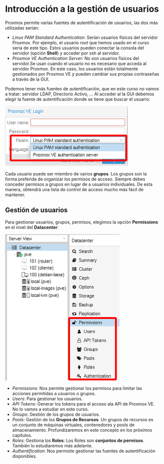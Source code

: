 # Introducción a la gestión de usuarios

Proxmox permite varias fuentes de autentificación de usuarios, las dos más utilizadas serían:

* *Linux PAM Standard Authentication*: Serían usuarios físicos del servidor Proxmox. Por ejemplo, el usuario *root* que hemos usado en el curso sería de este tipo. Estos usuarios pueden conectar la consola del servidor (opción **Shell**) y acceder por ssh al servidor.
* *Proxmox VE Authentication Server*: No son usuarios físicos del servidor.Se usan cuando el usuario no es necesario que acceda al servidor Proxmox. En este caso, los usuarios están totalmente gestionados por Proxmox VE y pueden cambiar sus propias contraseñas a través de la GUI. 

Podemos tener más fuentes de autentificación, que en este curso no vamos a tratar: servidor LDAP, Directorio Activo, ...
Al acceder al la GUI debemos elegir la fuente de autentificación donde se tiene que buscar el usuario:

![usuarios](img/usuario1.png)

Cada usuario puede ser miembro de varios **grupos**. Los grupos son la forma preferida de organizar los permisos de acceso. Siempre debes conceder permisos a grupos en lugar de a usuarios individuales. De esta manera, obtendrá una lista de control de acceso mucho más fácil de mantener.

## Gestión de usuarios

Para gestionar usuarios, grupos, permisos, elegimos la opción **Permissions** en el nivel del **Datacenter**:

![usuarios](img/usuario2.png)

* *Permissions*: Nos permite gestionar los permisos para limitar las acciones permitidas a usuarios o grupos.
* *Users*: Para gestionar los usuarios.
* *API Tokens*: Generar los tokens para el acceso ala API de Proxmox VE. No lo vamos a estudiar en este curso.
* *Groups*: Gestión de los grupos de usuarios.
* *Pools*: Gestión de los **Grupos de Recursos**. Un grupos de recursos es un conjunto de máquinas virtuales, contenedores y pools de almacenamiento. Profundizaremos en este concepto en los próximos capítulos.
* *Roles*: Gestiona los **Roles**: Los Roles son **conjuntos de permisos**. También lo estudiaremos más adelante.
* *Authentification*: Nos permiote gestionar las fuentes de autentificación disponibles.

